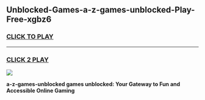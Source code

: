 
## Unblocked-Games-a-z-games-unblocked-Play-Free-xgbz6
<h3>
<a href="https://premium76.site?title=a-z-games-unblocked&ref=18A">CLICK TO PLAY</a></h3>
<hr>

<h3>
<a href="https://premium76.site?title=a-z-games-unblocked&ref=18A">CLICK 2 PLAY</a>
  
</h3>

<a href="https://premium76.site?title=a-z-games-unblocked&ref=18A"><img src="https://clearcache.store/games.png"></a>


**a-z-games-unblocked games unblocked: Your Gateway to Fun and Accessible Online Gaming**
